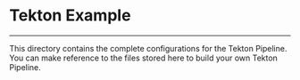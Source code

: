 # Tekton Example
---
This directory contains the complete configurations for the Tekton Pipeline. You can make reference to the files stored here to build your own Tekton Pipeline. 
